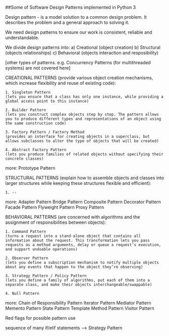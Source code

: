 ##Some of Software Design Patterns implemented in Python 3

Design pattern - is a model solution to a common design problem. It describes the problem and a general approach to solving it.

We need design patterns to ensure our work is consistent, reliable and understandable.

We divide design patterns into:
a) Creational (object creation)
b) Structural (objects relationships)
c) Behavioral (objects interaction and resposibility)

[other types of patterns. e.g. Concurrency Patterns (for multithreaded systems) are not covered here]



CREATIONAL PATTERNS (provide various object creation mechanisms, which increase flexibility and reuse of existing code):
	
	1. Singleton Pattern 
	(lets you ensure that a class has only one instance, while providing a global access point to this instance)

	2. Builder Pattern 
	(lets you construct complex objects step by step. The pattern allows you to produce different types and representations of an object using the same construction code)

	3. Factory Pattern / Factory Method
	(provides an interface for creating objects in a superclass, but allows subclasses to alter the type of objects that will be created)

	4. Abstract Factory Pattern 
	(lets you produce families of related objects without specifying their concrete classes)
	
more: 
Prototype Pattern
	
	



STRUCTURAL PATTERNS (explain how to assemble objects and classes into larger structures while keeping these structures flexible and efficient):

	1. --

more: 
Adapter Pattern
Bridge Pattern
Composite Pattern
Decorator Pattern
Facade Pattern
Flyweight Pattern
Proxy Pattern






BEHAVIORAL PATTERNS (are concerned with algorithms and the assignment of responsibilities between objects):
	
	1. Command Pattern
	(turns a request into a stand-alone object that contains all information about the request. This transformation lets you pass requests as a method arguments, delay or queue a request’s execution, and support undoable operations)

	2. Observer Pattern
	(lets you define a subscription mechanism to notify multiple objects about any events that happen to the object they’re observing)

	3. Strategy Pattern / Policy Pattern
	(lets you define a family of algorithms, put each of them into a separate class, and make their objects interchangeable/swappable)

	4. Null Pattern
	
more:
Chain of Responsibility Pattern
Iterator Pattern
Mediator Pattern
Memento Pattern
State Pattern
Template Method Pattern
Visitor Pattern




Red flags for possible pattern use

sequence of many if/elif statements --> Strategy Pattern
